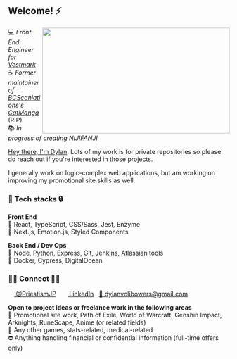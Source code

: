 <h2>Welcome! ⚡</h2>
<img src="wp2.gif" width="426" height="240" align="right" />

💻 *Front End Engineer for [Vestmark](https://www.vestmark.com/)*<br/>
☕ *Former maintainer of [BCScanlations](https://twitter.com/BCScanlations)'s [CatManga](http://catmanga.org)* (RIP)<br/>
📚 *In progress of creating [NIJIFANJI](http://www.nijifanji.com)*

[Hey there, I'm Dylan](https://dbowers.io/). Lots of my work is for private repositories so please do reach out if you're interested in those projects.

I generally work on logic-complex web applications, but am working on improving my promotional site skills as well.

<h3>🔑 Tech stacks 🔒</h3>

<b>Front End</b><br/>
💚 React, TypeScript, CSS/Sass, Jest, Enzyme<br/>
💛 Next.js, Emotion.js, Styled Components<br/>

<b>Back End / Dev Ops</b><br/>
💚 Node, Python, Express, Git, Jenkins, Atlassian tools<br/>
💛 Docker, Cypress, DigitalOcean

<h3>🤝🏻 Connect 🤝🏾</h3>

<a href="https://www.twitter.com/PriestismJP"><img src="https://raw.githubusercontent.com/peterthehan/peterthehan/master/assets/twitter.svg" width="14" height="14"> @PriestismJP</a>&nbsp;&nbsp;&nbsp;<a href="https://www.linkedin.com/in/dylan-bowers/"><img src="https://raw.githubusercontent.com/peterthehan/peterthehan/master/assets/linkedin.svg" width="14" height="14"> LinkedIn</a>&nbsp;&nbsp;&nbsp;<a href="mailto:dylan.volibowers@gmail.com">📧 dylanvolibowers@gmail.com</a>

<b>Open to project ideas or freelance work in the following areas</b><br/>
💚 Promotional site work, Path of Exile, World of Warcraft, Genshin Impact, Arknights, RuneScape, Anime (or related fields)<br/>
💛 Any other games, stats-related, medical-related<br/>
⛔ Anything handling financial or confidential information (full-time offers only)
